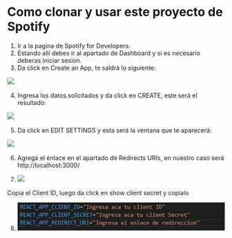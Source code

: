 # Como clonar y usar este proyecto de Spotify

1. Ir a la pagina de Spotify for Developers.
2. Estando allí debes ir al apartado de Dashboard y si es necesario deberas iniciar sesion.
3. Da click en Create an App, te saldrá lo siguiente: 
 
 ![](https://developer.spotify.com/assets/createappdialog.png)
 
4. Ingresa los datos solicitados y da click en CREATE, este será el resultado:
 
![](https://developer.spotify.com/assets/app_overview.png)
 
5. Da click en EDIT SETTINGS y esta será la ventana que te aparecerá:

![](https://developer.spotify.com/assets/dashboardeditsettings.png)

6. Agrega el enlace en el apartado de Redirects URIs, en nuestro caso será http://localhost:3000/

7. ![](https://developer.spotify.com/assets/app_overview.png)

Copia el Client ID, luego da click en show client secret y copialo

8. ![](https://github.com/Sleek1307/spotify-app/blob/main/public/assets/images/Captura%20de%20pantalla%202023-03-08%20192240.png)
